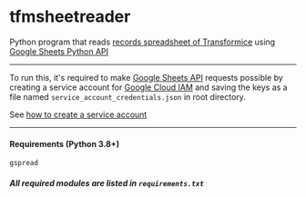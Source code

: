 <h1>tfmsheetreader</h1>
<p>Python program that reads <a href="https://docs.google.com/spreadsheets/d/1xoPZXT5apgKm1Z5J-YEv-sXTQ6BjB0vnPgrWLxhRpaU">records spreadsheet of Transformice</a> using <a href="https://github.com/burnash/gspread">Google Sheets Python API</a></p>

---

To run this, it's required to make <a href="https://developers.google.com/sheets/api">Google Sheets API</a> requests possible by creating a service account for <a href="https://cloud.google.com/iam">Google Cloud IAM</a> and saving the keys as a file named `service_account_credentials.json` in root directory.

See <a href="https://cloud.google.com/docs/authentication/production#create_service_account">how to create a service account</a>

---

#### Requirements (Python 3.8+)</a>
```
gspread
```
##### All required modules are listed in `requirements.txt`

